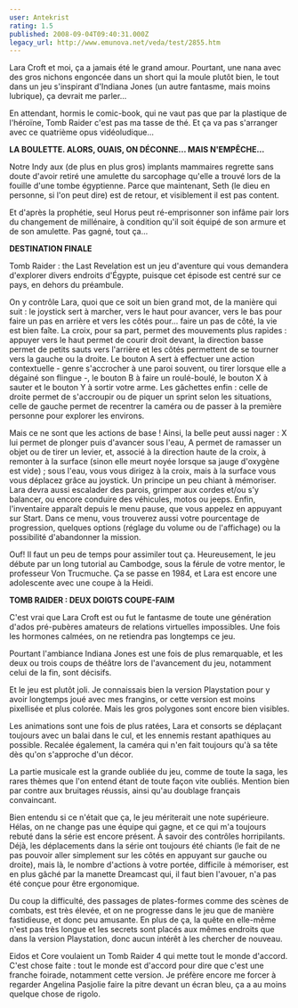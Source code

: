 ```yaml
---
user: Antekrist
rating: 1.5
published: 2008-09-04T09:40:31.000Z
legacy_url: http://www.emunova.net/veda/test/2855.htm
---
```

Lara Croft et moi, ça a jamais été le grand amour. Pourtant, une nana avec des gros nichons engoncée dans un short qui la moule plutôt bien, le tout dans un jeu s'inspirant d'Indiana Jones (un autre fantasme, mais moins lubrique), ça devrait me parler...  

En attendant, hormis le comic-book, qui ne vaut pas que par la plastique de l'héroïne, Tomb Raider c'est pas ma tasse de thé. Et ça va pas s'arranger avec ce quatrième opus vidéoludique...  

  

**LA BOULETTE. ALORS, OUAIS, ON DÉCONNE... MAIS N'EMPÊCHE...**  

Notre Indy aux (de plus en plus gros) implants mammaires regrette sans doute d'avoir retiré une amulette du sarcophage qu'elle a trouvé lors de la fouille d'une tombe égyptienne. Parce que maintenant, Seth (le dieu en personne, si l'on peut dire) est de retour, et visiblement il est pas content.  

Et d'après la prophétie, seul Horus peut ré-emprisonner son infâme pair lors du changement de millénaire, à condition qu'il soit équipé de son armure et de son amulette. Pas gagné, tout ça...  

  

**DESTINATION FINALE**  

Tomb Raider : the Last Revelation est un jeu d'aventure qui vous demandera d'explorer divers endroits d'Égypte, puisque cet épisode est centré sur ce pays, en dehors du préambule.  

On y contrôle Lara, quoi que ce soit un bien grand mot, de la manière qui suit : le joystick sert à marcher, vers le haut pour avancer, vers le bas pour faire un pas en arrière et vers les côtés pour... faire un pas de côté, la vie est bien faîte. La croix, pour sa part, permet des mouvements plus rapides : appuyer vers le haut permet de courir droit devant, la direction basse permet de petits sauts vers l'arrière et les côtés permettent de se tourner vers la gauche ou la droite. Le bouton A sert à effectuer une action contextuelle - genre s'accrocher à une paroi souvent, ou tirer lorsque elle a dégainé son flingue -, le bouton B à faire un roulé-boulé, le bouton X à sauter et le bouton Y à sortir votre arme. Les gâchettes enfin : celle de droite permet de s'accroupir ou de piquer un sprint selon les situations, celle de gauche permet de recentrer la caméra ou de passer à la première personne pour explorer les environs.  

Mais ce ne sont que les actions de base ! Ainsi, la belle peut aussi nager : X lui permet de plonger puis d'avancer sous l'eau, A permet de ramasser un objet ou de tirer un levier, et, associé à la direction haute de la croix, à remonter à la surface (sinon elle meurt noyée lorsque sa jauge d'oxygène est vide) ; sous l'eau, vous vous dirigez à la croix, mais à la surface vous vous déplacez grâce au joystick. Un principe un peu chiant à mémoriser. Lara devra aussi escalader des parois, grimper aux cordes et/ou s'y balancer, ou encore conduire des véhicules, motos ou jeeps. Enfin, l'inventaire apparaît depuis le menu pause, que vous appelez en appuyant sur Start. Dans ce menu, vous trouverez aussi votre pourcentage de progression, quelques options (réglage du volume ou de l'affichage) ou la possibilité d'abandonner la mission.  

Ouf! Il faut un peu de temps pour assimiler tout ça. Heureusement, le jeu débute par un long tutorial au Cambodge, sous la férule de votre mentor, le professeur Von Trucmuche. Ça se passe en 1984, et Lara est encore une adolescente avec une coupe à la Heidi.  

  

**TOMB RAIDER : DEUX DOIGTS COUPE-FAIM**  

C'est vrai que Lara Croft est ou fut le fantasme de toute une génération d'ados pré-pubères amateurs de relations virtuelles impossibles. Une fois les hormones calmées, on ne retiendra pas longtemps ce jeu.  

Pourtant l'ambiance Indiana Jones est une fois de plus remarquable, et les deux ou trois coups de théâtre lors de l'avancement du jeu, notamment celui de la fin, sont décisifs.  

Et le jeu est plutôt joli. Je connaissais bien la version Playstation pour y avoir longtemps joué avec mes frangins, or cette version est moins pixellisée et plus colorée. Mais les gros polygones sont encore bien visibles.  

Les animations sont une fois de plus ratées, Lara et consorts se déplaçant toujours avec un balai dans le cul, et les ennemis restant apathiques au possible. Recalée également, la caméra qui n'en fait toujours qu'à sa tête dès qu'on s'approche d'un décor.  

La partie musicale est la grande oubliée du jeu, comme de toute la saga, les rares thèmes que l'on entend étant de toute façon vite oubliés. Mention bien par contre aux bruitages réussis, ainsi qu'au doublage français convaincant.  

  

Bien entendu si ce n'était que ça, le jeu mériterait une note supérieure. Hélas, on ne change pas une équipe qui gagne, et ce qui m'a toujours rebuté dans la série est encore présent. À savoir des contrôles horripilants. Déjà, les déplacements dans la série ont toujours été chiants (le fait de ne pas pouvoir aller simplement sur les côtés en appuyant sur gauche ou droite), mais là, le nombre d'actions à votre portée, difficile à mémoriser, est en plus gâché par la manette Dreamcast qui, il faut bien l'avouer, n'a pas été conçue pour être ergonomique.  

Du coup la difficulté, des passages de plates-formes comme des scènes de combats, est très élevée, et on ne progresse dans le jeu que de manière fastidieuse, et donc peu amusante. En plus de ça, la quête en elle-même n'est pas très longue et les secrets sont placés aux mêmes endroits que dans la version Playstation, donc aucun intérêt à les chercher de nouveau.  

  

Eidos et Core voulaient un Tomb Raider 4 qui mette tout le monde d'accord. C'est chose faite : tout le monde est d'accord pour dire que c'est une franche foirade, notamment cette version. Je préfère encore me forcer à regarder Angelina Pasjolie faire la pitre devant un écran bleu, ça a au moins quelque chose de rigolo.